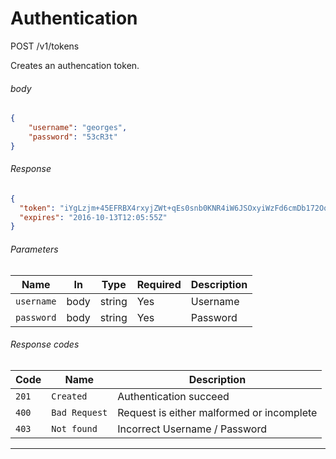 # Authentication

<span class="api method post">POST</span> <span class="api label">/v1/tokens</span>

Creates an authencation token.

###### body

```json
{
    "username": "georges",
    "password": "53cR3t"
}
```

###### Response

```json
{
  "token": "iYgLzjm+45EFRBX4rxyjZWt+qEs0snb0KNR4iW6JSOxyiWzFd6cmDb172OqWMQEcicsYbgotJ3/pZY4y/Xu7l1hlUDJkMxA585r9VX7cJDQ1azjcwt9N/WvbDJ5Iviflg4CPsrAceIGiHZVMAbpnD1y6WM1E+mMdsjbQsZaHRBWAz8zKKvZ4JkQzQvoH+LUabGwOvxyc/MV6xIFqcKQRAZQ==",
  "expires": "2016-10-13T12:05:55Z"
}
```

###### Parameters

Name           | In    | Type     | Required | Description
---------------|-------|----------|----------|-----------------------------------
`username`     | body  | string   | Yes      | Username
`password`     | body  | string   | Yes      | Password

###### Response codes

Code   | Name             | Description
-------|------------------|---------------------------------------------------
`201`  | `Created`        | Authentication succeed
`400`  | `Bad Request`    | Request is either malformed or incomplete
`403`  | `Not found`      | Incorrect Username / Password

___
